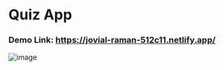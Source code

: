 # Quiz App
### Demo Link: https://jovial-raman-512c11.netlify.app/
![image](https://user-images.githubusercontent.com/87757350/158295303-2c63cd4e-e9bd-45eb-b0ac-40e7e8495ff4.png)
